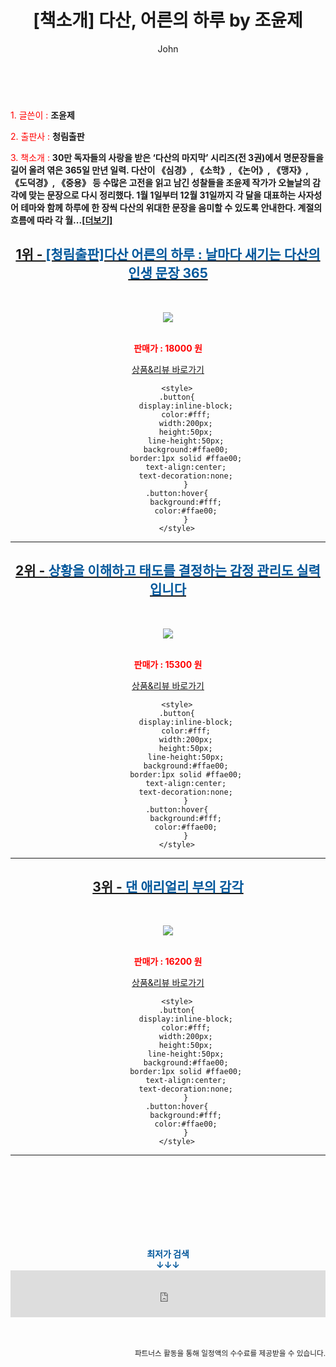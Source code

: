 ﻿---
layout: post
title:  "[책소개] 다산, 어른의 하루 by 조윤제"
author: John
categories: [ 도서 ]
tags: [ 다산 어른의 하루 ]
image: https://search1.kakaocdn.net/thumb/R120x174.q85/?fname=http%3A%2F%2Ft1.daumcdn.net%2Flbook%2Fimage%2F6202919%3Ftimestamp%3D20221229011613 
description: "[책소개] 다산, 어른의 하루 by 조윤제"
toc: true
toc_sticky: true
---

<br>
<p>
<font color='#ff0000'>1. 글쓴이 : </font><b>조윤제</b>
<p>
<font color='#ff0000'>2. 출판사 : </font><b>청림출판</b>
<p>
<font color='#ff0000'>3. 책소개 : </font><b>30만 독자들의 사랑을 받은 ‘다산의 마지막’ 시리즈(전 3권)에서 명문장들을 길어 올려 엮은 365일 만년 일력. 다산이 《심경》, 《소학》, 《논어》, 《맹자》, 《도덕경》, 《중용》 등 수많은 고전을 읽고 남긴 성찰들을 조윤제 작가가 오늘날의 감각에 맞는 문장으로 다시 정리했다. 1월 1일부터 12월 31일까지 각 달을 대표하는 사자성어 테마와 함께 하루에 한 장씩 다산의 위대한 문장을 음미할 수 있도록 안내한다. 계절의 흐름에 따라 각 월...<a href="https://link.coupang.com/re/AFFSDP?lptag=AF7307611&pageKey=6867322866&itemId=16417487216&vendorItemId=83608418121&traceid=V0-153-3230a22f2cac66a8&requestid=20230307202618073043906" target="_blank">[더보기]</a></b>
<p>
    
<center><h2><a href="https://link.coupang.com/re/AFFSDP?lptag=AF7307611&pageKey=6867322866&itemId=16417487216&vendorItemId=83608418121&traceid=V0-153-3230a22f2cac66a8&requestid=20230307202618073043906" target="_blank"><b>1위 - <font color='#01579B'>[청림출판]다산 어른의 하루 : 날마다 새기는 다산의 인생 문장 365</font></b></a></h2><br>

<a href="https://link.coupang.com/re/AFFSDP?lptag=AF7307611&pageKey=6867322866&itemId=16417487216&vendorItemId=83608418121&traceid=V0-153-3230a22f2cac66a8&requestid=20230307202618073043906" target="_blank"><img src="https://static.coupangcdn.com/image/retail-product-api/A00077021/121944786/134970893/main/9788935213900_L.jpg"></a><br><br>

<b><font color='#ff0000'>판매가 : 18000 원</font></b><br>

<a href="https://link.coupang.com/re/AFFSDP?lptag=AF7307611&pageKey=6867322866&itemId=16417487216&vendorItemId=83608418121&traceid=V0-153-3230a22f2cac66a8&requestid=20230307202618073043906" target="_blank" class="button">상품&리뷰 바로가기</a><p>

        <style>
        .button{
            display:inline-block;
            color:#fff;
            width:200px;
            height:50px;
            line-height:50px;
            background:#ffae00;
            border:1px solid #ffae00;
            text-align:center;
            text-decoration:none;
            }
        .button:hover{
            background:#fff;
            color:#ffae00;
            }
        </style>

<hr>

<center><h2><a href="https://link.coupang.com/re/AFFSDP?lptag=AF7307611&pageKey=7126272531&itemId=17854605563&vendorItemId=85017939998&traceid=V0-153-64fa1d68282f9f1e&requestid=20230307202618073043906" target="_blank"><b>2위 - <font color='#01579B'>상황을 이해하고 태도를 결정하는 감정 관리도 실력입니다</font></b></a></h2><br>

<a href="https://link.coupang.com/re/AFFSDP?lptag=AF7307611&pageKey=7126272531&itemId=17854605563&vendorItemId=85017939998&traceid=V0-153-64fa1d68282f9f1e&requestid=20230307202618073043906" target="_blank"><img src="https://static.coupangcdn.com/image/rs_quotation_api/ftsx0vjr/cacba4b17b22407ab72f4e619b8e01b9.jpg"></a><br><br>

<b><font color='#ff0000'>판매가 : 15300 원</font></b><br>

<a href="https://link.coupang.com/re/AFFSDP?lptag=AF7307611&pageKey=7126272531&itemId=17854605563&vendorItemId=85017939998&traceid=V0-153-64fa1d68282f9f1e&requestid=20230307202618073043906" target="_blank" class="button">상품&리뷰 바로가기</a><p>

        <style>
        .button{
            display:inline-block;
            color:#fff;
            width:200px;
            height:50px;
            line-height:50px;
            background:#ffae00;
            border:1px solid #ffae00;
            text-align:center;
            text-decoration:none;
            }
        .button:hover{
            background:#fff;
            color:#ffae00;
            }
        </style>

<hr>

<center><h2><a href="https://link.coupang.com/re/AFFSDP?lptag=AF7307611&pageKey=104819440&itemId=322914423&vendorItemId=3790592295&traceid=V0-153-648b29850f61b780&requestid=20230307202618073043906" target="_blank"><b>3위 - <font color='#01579B'>댄 애리얼리 부의 감각</font></b></a></h2><br>

<a href="https://link.coupang.com/re/AFFSDP?lptag=AF7307611&pageKey=104819440&itemId=322914423&vendorItemId=3790592295&traceid=V0-153-648b29850f61b780&requestid=20230307202618073043906" target="_blank"><img src="https://static.coupangcdn.com/image/retail/images/2018/06/30/13/7/e1efd5cd-38b9-48c6-bd48-612b4c713bc0.jpg"></a><br><br>

<b><font color='#ff0000'>판매가 : 16200 원</font></b><br>

<a href="https://link.coupang.com/re/AFFSDP?lptag=AF7307611&pageKey=104819440&itemId=322914423&vendorItemId=3790592295&traceid=V0-153-648b29850f61b780&requestid=20230307202618073043906" target="_blank" class="button">상품&리뷰 바로가기</a><p>

        <style>
        .button{
            display:inline-block;
            color:#fff;
            width:200px;
            height:50px;
            line-height:50px;
            background:#ffae00;
            border:1px solid #ffae00;
            text-align:center;
            text-decoration:none;
            }
        .button:hover{
            background:#fff;
            color:#ffae00;
            }
        </style>

<hr>

<br><br><br><br><br><br><br>
<center><b><font color='#01579B' size='medium'>최저가 검색<br>
↓↓↓</font></b></center>
<center><iframe src="https://coupa.ng/b1Tbjx" width="100%" height="75" frameborder="0" scrolling="no" referrerpolicy="unsafe-url"></iframe></center>
<br><br>
<p>
<small>
    <div align="right">파트너스 활동을 통해 일정액의 수수료를 제공받을 수 있습니다.</div>
</small>
</p>
